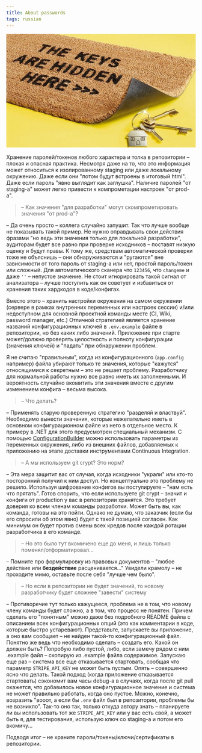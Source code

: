 ```yaml
---
title: About passwords
tags: russian
---
```


<img src="/images/passwords/logo.jpg" class="center" />

Хранение паролей/токенов любого характера и толка в репозитории – плохая и опасная практика. Несмотря даже на то, что это информация может относиться к изолированному staging или даже локальному окружению. Даже если они "потом будут встроены в итоговый html". Даже если пароль "явно выглядит как заглушка". Наличие паролей "от staging-а" может легко привести к компрометации настроек "от prod-а".

> – Как значения "для разработки" могут скомпрометировать значения "от prod-а"?

– Да очень просто – коллега случайно запушит. Так что лучше вообще не показывать такой пример. Не нужно оправдывать свои действия фразами "но ведь эти значения только для локальной разработки", аудиторам будет все равно при проверке исходников – поставят низкую оценку и будут правы. К тому же, средствам автоматической проверки тоже не объяснишь – они обнаруживаются и "ругаются" вне зависимости от того пароль от staging-а или нет, простой пароль/токен или сложный. Для автоматического сканера что `123456`, что `changeme` и даже `''` – непустое значение. Не стоит игнорировать такой сигнал от анализатора – лучше поступить как он советует и избавиться от хранения таких хардкодов в коде/конфигах.

Вместо этого – хранить настройки окружения на самом окружении (сервере в рамках внутренних переменных или настроек сессии) и/или недоступном для основной проектной команды месте (CI, Wiki, password manager, etc.) Отличной стратегией является хранение названий конфигурационных ключей в `.env.example` файле в репозитории, но без каких либо значений. Приложение при старте может/должно проверять целостность и полноту конфигурации (значения ключей) и "падать" при обнаружении проблем.

Я не считаю "правильным", когда из конфигурационного (`app.config` например) файла убирают только те значения, которые "кажутся" относящимися к секретным – это не решает проблему. Разработчику для нормальной работы нужно все равно иметь их заполненными. И вероятность случайно вкомитить эти значения вместе с другим изменением конфига – весьма высока.

> – Что делать?

– Применять старую проверенную стратегию "разделяй и властвуй". Необходимо вынести значения, которые нежелательно иметь в основном конфигурационном файле из него в отдельное место. К примеру в .NET для этого предусмотрен специальный механизм. С помощью [ConfigurationBuilder](https://docs.microsoft.com/en-us/dotnet/api/microsoft.extensions.configuration.configurationbuilder?view=dotnet-plat-ext-3.1&viewFallbackFrom=aspnetcore-2.0) можно использовать параметры из переменных окружения, либо из внешних файлов, добавляемых к приложению на этапе доставки инструментами Continuous Integration.

> – А мы используем git crypt? Это норм?

– Эта мера защитит вас от случая, когда исходники "украли" или кто-то посторонний получил к ним доступ. Но концептуально это проблему не решило. Используя шифрование конфигов вы постулируете – "нам есть что прятать". Готов спорить, что если используете git crypt – значит и конфиги от production у вас в репозитории хранятся. Это требует доверия ко всем членам команды разработки. Может быть вы, как команда, готовы на это пойти. Однако не думаю, что заказчик (если бы его спросили об этом явно) будет с такой позицией согласен. Как минимум он будет против смены всех кредов после каждой ротации разработчика в его команде.

> – Но это было тут вкомичено еще до меня, и лишь только поменял/отформатировал...

– Помните про формулировку из правовых документов – "любое действие или **бездействие** расценивается..." Увидели крамолу – не проходите мимо, оставьте после себя "лучше чем было".

> – Но если в репозитории не будет значений, то новому разработчику будет сложнее "завести" систему

– Противоречие тут только кажущееся, проблема не в том, что новому члену команды будет сложно, а в том, что процесс не понятен. Причем сделать его "понятным" можно даже без подробного README файла с описанием всех конфигурационных опций (это как комментарии в коде, которые быстро устаревают). Представьте, запускаете вы приложение, а оно вам сообщает – не найден такой-то конфигурационный файл. Понятно же ведь что необходимо сделать – создать его. Какой он должен быть? Попробую либо пустой, либо, если замечу рядом с ним .example файл – скопирую из .example файла содержимое. Запускаю еще раз – система все еще отказывается стартовать, сообщая что параметр `STRIPE_API_KEY` не может быть пустым. Опять – совершенно ясно что делать. Такой подход (когда приложение отказывается стартовать) сэкономит вам часы debug-а в случаях, когда после git pull окажется, что добавилось новое конфигурационное значение и система не может правильно работать, когда оно пустое. Можно, конечно, возразить "вооот, а если бы `.env` файл был в репозитории, проблемы бы не возникло". Так-то оно так, только откуда автору знать – планируете ли вы использовать тот же `STRIPE_API_KEY` или у вас есть свой, а может быть я, для тестирования, использую ключ со staging-а и потом его вкомичу...

Подводя итог – не храните пароли/токены/ключи/сертификаты в репозитории.